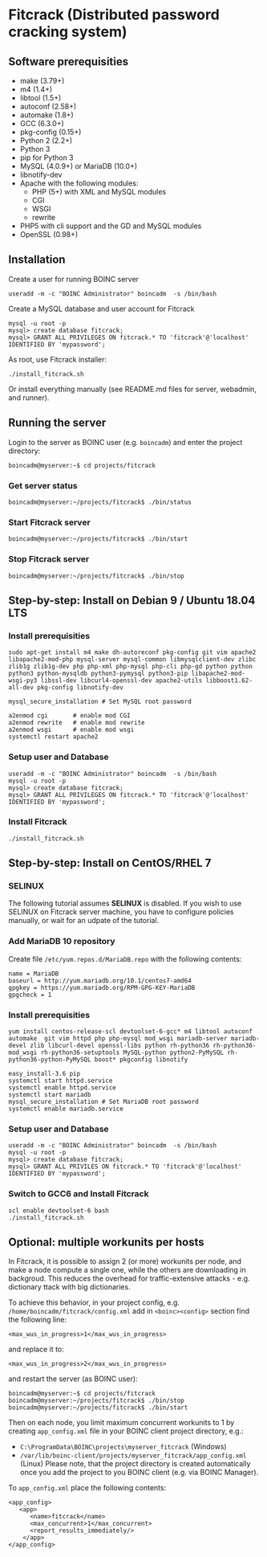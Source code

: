 # Fitcrack (Distributed password cracking system)

## Software prerequisities
* make (3.79+)
* m4 (1.4+)
* libtool (1.5+)
* autoconf (2.58+)
* automake (1.8+)
* GCC (6.3.0+)
* pkg-config (0.15+)
* Python 2 (2.2+)
* Python 3
* pip for Python 3
* MySQL (4.0.9+) or MariaDB (10.0+)
* libnotify-dev
* Apache with the following modules:
  * PHP (5+) with XML and MySQL modules
  * CGI
  * WSGI
  * rewrite
* PHP5 with cli support and the GD and MySQL modules
* OpenSSL (0.98+)

## Installation
Create a user for running BOINC server
```
useradd -m -c "BOINC Administrator" boincadm  -s /bin/bash
```
Create a MySQL database and user account for Fitcrack
```
mysql -u root -p
mysql> create database fitcrack;
mysql> GRANT ALL PRIVILEGES ON fitcrack.* TO 'fitcrack'@'localhost' IDENTIFIED BY 'mypassword';
```
As root, use Fitcrack installer:
```
./install_fitcrack.sh
```
Or install everything manually (see README.md files for server, webadmin, and runner).

## Running the server

Login to the server as BOINC user (e.g. `boincadm`) and enter the project directory:
```
boincadm@myserver:~$ cd projects/fitcrack
```

### Get server status
```
boincadm@myserver:~/projects/fitcrack$ ./bin/status
```

### Start Fitcrack server
```
boincadm@myserver:~/projects/fitcrack$ ./bin/start
```

### Stop Fitcrack server
```
boincadm@myserver:~/projects/fitcrack$ ./bin/stop
```

## Step-by-step: Install on Debian 9 / Ubuntu 18.04 LTS

### Install prerequisities
```
sudo apt-get install m4 make dh-autoreconf pkg-config git vim apache2 libapache2-mod-php mysql-server mysql-common libmysqlclient-dev zlibc zlib1g zlib1g-dev php php-xml php-mysql php-cli php-gd python python python3 python-mysqldb python3-pymysql python3-pip libapache2-mod-wsgi-py3 libssl-dev libcurl4-openssl-dev apache2-utils libboost1.62-all-dev pkg-config libnotify-dev

mysql_secure_installation # Set MySQL root password

a2enmod cgi       # enable mod CGI
a2enmod rewrite   # enable mod rewrite
a2enmod wsgi      # enable mod wsgi
systemctl restart apache2
```
### Setup user and Database
```
useradd -m -c "BOINC Administrator" boincadm  -s /bin/bash
mysql -u root -p
mysql> create database fitcrack;
mysql> GRANT ALL PRIVILEGES ON fitcrack.* TO 'fitcrack'@'localhost' IDENTIFIED BY 'mypassword';
```

### Install Fitcrack
```
./install_fitcrack.sh
```


## Step-by-step: Install on CentOS/RHEL 7

### SELINUX
The following tutorial assumes **SELINUX** is disabled.
If you wish to use SELINUX on Fitcrack server machine, you have to configure policies manually, or wait for an udpate of the tutorial.

### Add MariaDB 10 repository
Create file `/etc/yum.repos.d/MariaDB.repo` with the following contents:
```
name = MariaDB 
baseurl = http://yum.mariadb.org/10.1/centos7-amd64 
gpgkey = https://yum.mariadb.org/RPM-GPG-KEY-MariaDB 
gpgcheck = 1
```

### Install prerequisities
```
yum install centos-release-scl devtoolset-6-gcc* m4 libtool autoconf automake  git vim httpd php php-mysql mod_wsgi mariadb-server mariadb-devel zlib libcurl-devel openssl-libs python rh-python36 rh-python36-mod_wsgi rh-python36-setuptools MySQL-python python2-PyMySQL rh-python36-python-PyMySQL boost* pkgconfig libnotify

easy_install-3.6 pip
systemctl start httpd.service
systemctl enable httpd.service
systemctl start mariadb
mysql_secure_installation # Set MariaDB root password
systemctl enable mariadb.service
```

### Setup user and Database
```
useradd -m -c "BOINC Administrator" boincadm  -s /bin/bash
mysql -u root -p
mysql> create database fitcrack;
mysql> GRANT ALL PRIVILES ON fitcrack.* TO 'fitcrack'@'localhost' IDENTIFIED BY 'mypassword';
```

### Switch to GCC6 and Install Fitcrack
```
scl enable devtoolset-6 bash
./install_fitcrack.sh
```


## Optional: multiple workunits per hosts

In Fitcrack, it is possible to assign 2 (or more) workunits per node, and make a node compute a single one, while the others are downloading in backgroud. This reduces the overhead for traffic-extensive attacks - e.g. dictionary ttack with big dictionaries.

To achieve this behavior, in your project config, e.g. `/home/boincadm/fitcrack/config.xml` add in `<boinc><config>` section find the following line:
```
<max_wus_in_progress>1</max_wus_in_progress>
```
and replace it to:
```
<max_wus_in_progress>2</max_wus_in_progress>
```

and restart the server (as BOINC user):
```
boincadm@myserver:~$ cd projects/fitcrack
boincadm@myserver:~/projects/fitcrack$ ./bin/stop
boincadm@myserver:~/projects/fitcrack$ ./bin/start
```

Then on each node, you limit maximum concurrent workunits to 1 by creating `app_config.xml` file in your BOINC client project directory, e.g.:
* `C:\ProgramData\BOINC\projects\myserver_fitcrack` (Windows)
* `/var/lib/boinc-client/projects/myserver_fitcrack/app_config.xml` (Linux)
Please note, that the project directory is created automatically once you add the project to you BOINC client (e.g. via BOINC Manager).

To `app_config.xml` place the following contents:
```
<app_config>
   <app>
      <name>fitcrack</name>
      <max_concurrent>1</max_concurrent>
      <report_results_immediately/>
    </app>
</app_config>
```
